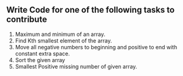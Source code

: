## Write Code for one of the following tasks to contribute

1. Maximum and minimum of an array.
2. Find Kth smallest element of the array.
3. Move all negative numbers to beginning and positive to end with constant extra space.
4. Sort the given array
5. Smallest Positive missing number of given array.
